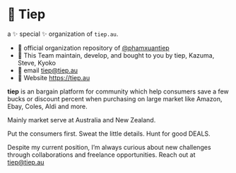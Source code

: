# 👋 Tiep

a ✨ special ✨ organization of `tiep.au`.
- 🥋 official organization repository of [@phamxuantiep](https://www.github.com/phamxuantiep) 
- 👀 This Team maintain, develop, and bought to you by tiep, Kazuma, Steve, Kyoko
- 🌱 email tiep@tiep.au
- 💞️ Website https://tiep.au

**tiep** is an bargain platform for community which help consumers save a few bucks or discount percent when purchasing on large market like Amazon, Ebay, Coles, Aldi and more.

Mainly market serve at Australia and New Zealand.

Put the consumers first. Sweat the little details. Hunt for good DEALS.

Despite my current position, I’m always curious about new challenges through collaborations and freelance opportunities. Reach out at tiep@tiep.au
